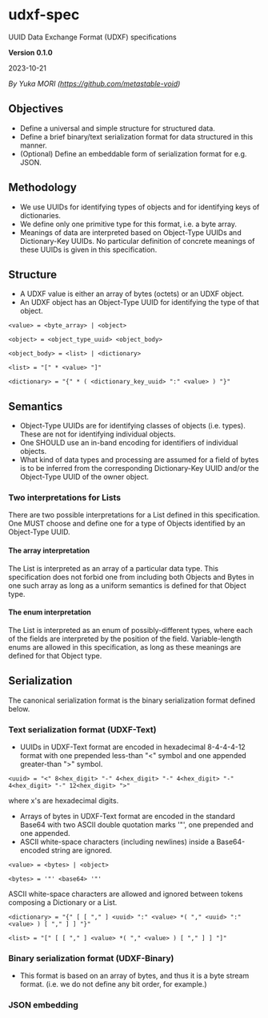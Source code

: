 # udxf-spec
UUID Data Exchange Format (UDXF) specifications

**Version 0.1.0**

2023-10-21

_By Yuka MORI (https://github.com/metastable-void)_

## Objectives

- Define a universal and simple structure for structured data.
- Define a brief binary/text serialization format for data structured in this manner.
- (Optional) Define an embeddable form of serialization format for e.g. JSON.

## Methodology

- We use UUIDs for identifying types of objects and for identifying keys of dictionaries.
- We define only one primitive type for this format, i.e. a byte array.
- Meanings of data are interpreted based on Object-Type UUIDs and Dictionary-Key UUIDs. No particular definition of concrete meanings of these UUIDs is given in this specification.

## Structure

- A UDXF value is either an array of bytes (octets) or an UDXF object.
- An UDXF object has an Object-Type UUID for identifying the type of that object.

```
<value> = <byte_array> | <object>

<object> = <object_type_uuid> <object_body>

<object_body> = <list> | <dictionary>

<list> = "[" * <value> "]"

<dictionary> = "{" * ( <dictionary_key_uuid> ":" <value> ) "}"
```

## Semantics

- Object-Type UUIDs are for identifying classes of objects (i.e. types). These are not for identifying individual objects.
- One SHOULD use an in-band encoding for identifiers of individual objects.
- What kind of data types and processing are assumed for a field of bytes is to be inferred from the corresponding Dictionary-Key UUID and/or the Object-Type UUID of the owner object.

### Two interpretations for Lists

There are two possible interpretations for a List defined in this specification.
One MUST choose and define one for a type of Objects identified by an Object-Type UUID.

#### The array interpretation

The List is interpreted as an array of a particular data type.
This specification does not forbid one from including both Objects and Bytes in one such array as long as a uniform semantics is defined for that Object type.

#### The enum interpretation

The List is interpreted as an enum of possibly-different types, where each of the fields are interpreted by the position of the field.
Variable-length enums are allowed in this specification, as long as these meanings are defined for that Object type.

## Serialization

The canonical serialization format is the binary serialization format defined below.

### Text serialization format (UDXF-Text)

- UUIDs in UDXF-Text format are encoded in hexadecimal 8-4-4-4-12 format with one prepended less-than "<" symbol and one appended greater-than ">" symbol.

```
<uuid> = "<" 8<hex_digit> "-" 4<hex_digit> "-" 4<hex_digit> "-" 4<hex_digit> "-" 12<hex_digit> ">"
```

where x's are hexadecimal digits.

- Arrays of bytes in UDXF-Text format are encoded in the standard Base64 with two ASCII double quotation marks '"', one prepended and one appended.
- ASCII white-space characters (including newlines) inside a Base64-encoded string are ignored.

```
<value> = <bytes> | <object>
```

```
<bytes> = '"' <base64> '"'
```

ASCII white-space characters are allowed and ignored between tokens composing a Dictionary or a List.

```
<dictionary> = "{" [ [ "," ] <uuid> ":" <value> *( "," <uuid> ":" <value> ) [ "," ] ] "}"
```

```
<list> = "[" [ [ "," ] <value> *( "," <value> ) [ "," ] ] "]"
```

### Binary serialization format (UDXF-Binary)

- This format is based on an array of bytes, and thus it is a byte stream format. (i.e. we do not define any bit order, for example.)

### JSON embedding

